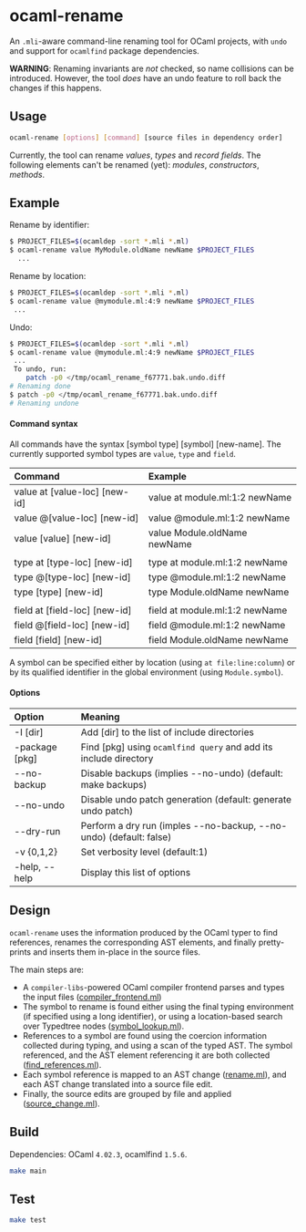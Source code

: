 # ocaml-rename

An `.mli`-aware command-line renaming tool for OCaml projects, with `undo` and support for `ocamlfind` package dependencies.

**WARNING**: Renaming invariants are *not* checked, so name collisions can be introduced. However, the tool *does* have an undo feature to roll back the changes if this happens.

## Usage

```bash
ocaml-rename [options] [command] [source files in dependency order]
```

Currently, the tool can rename *values*, *types* and *record fields*. The following elements can't be renamed (yet): *modules*, *constructors*, *methods*.

## Example

Rename by identifier:

```bash
$ PROJECT_FILES=$(ocamldep -sort *.mli *.ml)
$ ocaml-rename value MyModule.oldName newName $PROJECT_FILES
  ...
```

Rename by location:

```bash
$ PROJECT_FILES=$(ocamldep -sort *.mli *.ml)
$ ocaml-rename value @mymodule.ml:4:9 newName $PROJECT_FILES
 ...
```

Undo:

```bash
$ PROJECT_FILES=$(ocamldep -sort *.mli *.ml)
$ ocaml-rename value @mymodule.ml:4:9 newName $PROJECT_FILES
 ...
 To undo, run:
    patch -p0 </tmp/ocaml_rename_f67771.bak.undo.diff
# Renaming done
$ patch -p0 </tmp/ocaml_rename_f67771.bak.undo.diff
# Renaming undone
```


#### Command syntax

All commands have the syntax [symbol type] [symbol] [new-name].  The currently supported symbol types are `value`, `type` and `field`.

| Command                        | Example                        |
|:-------------------------------|:-------------------------------|
| value at [value-loc] [new-id]  | value at module.ml:1:2 newName |
| value @[value-loc] [new-id]    | value @module.ml:1:2 newName   |
| value [value] [new-id]         | value Module.oldName newName   |
|                                |                                |
| type at [type-loc] [new-id]    | type at module.ml:1:2 newName  |
| type @[type-loc] [new-id]      | type @module.ml:1:2 newName    |
| type [type] [new-id]           | type Module.oldName newName    |
|                                |                                |
| field at [field-loc] [new-id]  | field at module.ml:1:2 newName |
| field @[field-loc] [new-id]    | field @module.ml:1:2 newName   |
| field [field] [new-id]         | field Module.oldName newName   |

A symbol can be specified either by location (using `at file:line:column`) or by its qualified identifier in the global environment (using `Module.symbol`).

#### Options

| Option            | Meaning                                                            |
|:------------------|:-------------------------------------------------------------------|
| -I [dir]          | Add [dir] to the list of include directories                       |
| -package [pkg]    | Find [pkg] using `ocamlfind query` and add its include directory   |
| --no-backup       | Disable backups (implies --no-undo) (default: make backups)        |
| --no-undo         | Disable undo patch generation (default: generate undo patch)       |
| --dry-run         | Perform a dry run (imples --no-backup, --no-undo) (default: false) |
| -v {0,1,2}        | Set verbosity level (default:1)                                    |
| -help, --help     | Display this list of options                                       |


## Design

`ocaml-rename` uses the information produced by the OCaml typer to find references, renames the corresponding AST elements, and finally pretty-prints and inserts them in-place in the source files.

The main steps are:

- A `compiler-libs`-powered OCaml compiler frontend parses and types the input files ([compiler_frontend.ml](src/compiler_frontend.ml))
- The symbol to rename is found either using the final typing environment (if specified using a long identifier), or using a location-based search over Typedtree nodes ([symbol_lookup.ml](src/symbol_lookup.ml)).
- References to a symbol are found using the coercion information collected during typing, and using a scan of the typed AST. The symbol referenced, and the AST element referencing it are both collected ([find_references.ml](src/find_references.ml)).
- Each symbol reference is mapped to an AST change ([rename.ml](src/rename.ml)), and each AST change translated into a source file edit.
- Finally, the source edits are grouped by file and applied ([source_change.ml](src/source_change.ml)).

## Build

Dependencies: OCaml `4.02.3`, ocamlfind `1.5.6`.

```bash
make main
```

## Test

```bash
make test
```